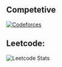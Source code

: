 ## Competetive
[![Codeforces](https://badges.joonhyung.xyz/codeforces/alehandro.svg)](https://codeforces.com/profile/alehandro) <br />
## Leetcode:
![Leetcode Stats](https://leetcard.jacoblin.cool/alehandroorel?theme=dark&ext=activity)

<!--
**alehandroorel/alehandroorel** is a ✨ _special_ ✨ repository because its `README.md` (this file) appears on your GitHub profile.

Here are some ideas to get you started:

- 🔭 I’m currently working on ...
- 🌱 I’m currently learning ...
- 👯 I’m looking to collaborate on ...
- 🤔 I’m looking for help with ...
- 💬 Ask me about ...
- 📫 How to reach me: ...
- 😄 Pronouns: ...
- ⚡ Fun fact: ...
-->
